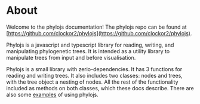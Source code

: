 # About
Welcome to the phylojs documentation! The phylojs repo can be found at [https://github.com/clockor2/phylojs](https://github.com/clockor2/phylojs). 

Phylojs is a javascript and typescript library for reading, writing, and manipulating phylogenetic trees. It is intended as a utility library to manipulate trees from input and before visualisation.

Phylojs is a small library with zerio-dependencies. It has 3 functions for reading and writing trees. It also includes two classes: nodes and trees, with the tree object a nesting of nodes. All the rest of the functionality included as methods on both classes, which these docs describe. There are also some [examples](./examples/) of using phylojs.
